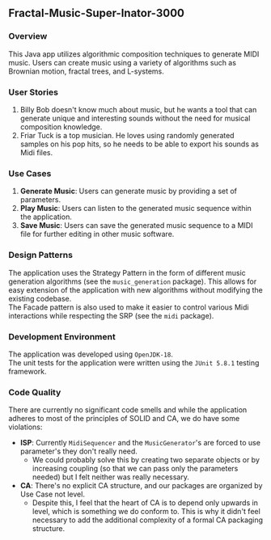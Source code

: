 ## Fractal-Music-Super-Inator-3000
### Overview
This Java app utilizes algorithmic composition techniques to generate MIDI music.
Users can create music using a variety of algorithms such as Brownian motion, fractal trees, and L-systems.

### User Stories
1. Billy Bob doesn't know much about music, but he wants a tool that can generate unique and interesting sounds without the need for musical composition knowledge.
2. Friar Tuck is a top musician. He loves using randomly generated samples on his pop hits, so he needs to be able to export his sounds as Midi files.

### Use Cases
1. **Generate Music**: Users can generate music by providing a set of parameters.
2. **Play Music**: Users can listen to the generated music sequence within the application.
3. **Save Music**: Users can save the generated music sequence to a MIDI file for further editing in other music software.

### Design Patterns
The application uses the Strategy Pattern in the form of different music generation algorithms (see the `music_generation` package).
This allows for easy extension of the application with new algorithms without modifying the existing codebase. <br>
The Facade pattern is also used to make it easier to control various Midi interactions while respecting the SRP (see the `midi` package). 

### Development Environment
The application was developed using `OpenJDK-18`. <br>
The unit tests for the application were written using the `JUnit 5.8.1` testing framework.

### Code Quality
There are currently no significant code smells and while the application adheres to most of the principles of SOLID and CA, we do have some violations:
- **ISP**: Currently `MidiSequencer` and the `MusicGenerator`'s are forced to use parameter's they don't really need.
  - We could probably solve this by creating two separate objects or by increasing coupling (so that we can pass only the parameters needed) 
  but I felt neither was really necessary.  
- **CA**: There's no explicit CA structure, and our packages are organized by Use Case not level.
  - Despite this, I feel that the heart of CA is to depend only upwards in level, which is something we do conform to.
  This is why it didn't feel necessary to add the additional complexity of a formal CA packaging structure.
